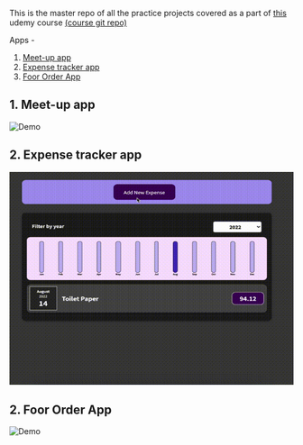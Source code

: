 This is the master repo of all the practice projects covered as a part of [this](https://acad.link/reactjs) udemy course [(course git repo)](https://github.com/academind/react-complete-guide-code/tree/zz-reactjs-summary)

Apps - 
1.  [Meet-up app](#app-1)
2.  [Expense tracker app](#app-2)
3.  [Foor Order App](#app-3)

## 1. Meet-up app <a name="app-1"></a>

![Demo](meetup-app/meetup-app-demo.gif)

## 2. Expense tracker app  <a name="app-2"></a>

![Demo](expense-tracker-app/expense-tracker-app-demo.gif)

## 2. Foor Order App  <a name="app-2"></a>

![Demo](food-order-app/demo/food-order-app-demo.gif)